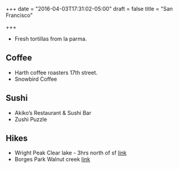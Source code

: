 +++
date = "2016-04-03T17:31:02-05:00"
draft = false
title = "San Francisco"

+++

* Fresh tortillas from la parma.

Coffee
------

* Harth coffee roasters 17th street.
* Snowbird Coffee

Sushi
-----

* Akiko’s Restaurant & Sushi Bar
* Zushi Puzzle

Hikes
-----

* Wright Peak Clear lake - 3hrs north of sf [link](http://weekendsherpa.com/stories/hiking-to-wright-peak-on-mount-konocti-in-clear-lake-california/)
* Borges Park Walnut creek [link](http://www.sfgate.com/outdoors/urbanoutings/article/Borges-Ranch-to-Castle-Rock-Day-hike-full-of-5075963.php)
